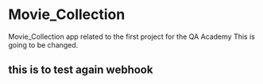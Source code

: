 # Movie_Collection
Movie_Collection app related to the first project for the QA Academy
This is going to be changed.
## this is to test again webhook
